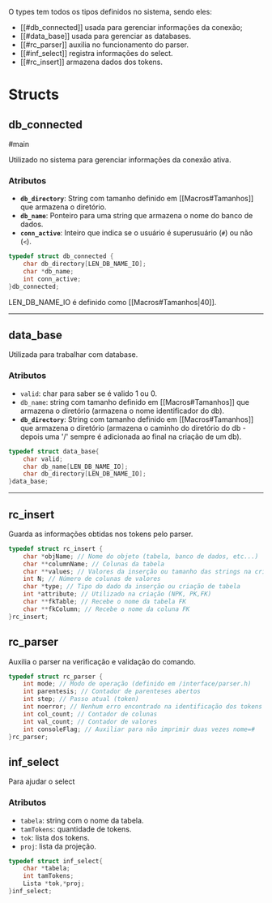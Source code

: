 O types tem todos os tipos definidos no sistema, sendo eles: 
- [[#db_connected]] usada para gerenciar informações da conexão;
- [[#data_base]] usada para gerenciar as databases.
- [[#rc_parser]] auxilia no funcionamento do parser.
- [[#inf_select]] registra informações do select.
- [[#rc_insert]] armazena dados dos tokens.


# Structs
## db_connected
#main

Utilizado no sistema para gerenciar informações da conexão ativa.
### Atributos
- **`db_directory`**: String com tamanho definido em [[Macros#Tamanhos]] que armazena o diretório.
- **`db_name`**: Ponteiro para uma string que armazena o nome do banco de dados.
- **`conn_active`**: Inteiro que indica se o usuário é superusuário (`#`) ou não (`<`).
 
```C
typedef struct db_connected {
	char db_directory[LEN_DB_NAME_IO];
	char *db_name;
	int conn_active;
}db_connected;
```

LEN_DB_NAME_IO é definido como [[Macros#Tamanhos|40]].
___
## data_base

Utilizada para trabalhar com database. 
### Atributos
* `valid`: char para saber se é valido 1 ou 0.
* `db_name`: string com tamanho definido em [[Macros#Tamanhos]] que armazena o diretório (armazena o nome identificador do db).
* **`db_directory`**: String com tamanho definido em [[Macros#Tamanhos]] que armazena o diretório (armazena o caminho do diretório do db - depois uma '/' sempre é adicionada ao final na criação de um db).

```C
typedef struct data_base{
	char valid;
	char db_name[LEN_DB_NAME_IO];
	char db_directory[LEN_DB_NAME_IO];
}data_base;
```
___

## rc_insert

Guarda as informações obtidas nos tokens pelo parser.

```C
typedef struct rc_insert {
	char *objName; // Nome do objeto (tabela, banco de dados, etc...)
	char **columnName; // Colunas da tabela
	char **values; // Valores da inserção ou tamanho das strings na criação
	int N; // Número de colunas de valores
	char *type; // Tipo do dado da inserção ou criação de tabela
	int *attribute; // Utilizado na criação (NPK, PK,FK)
	char **fkTable; // Recebe o nome da tabela FK
	char **fkColumn; // Recebe o nome da coluna FK
}rc_insert;
```
## rc_parser

Auxilia o parser na verificação e validação do comando.

```c
typedef struct rc_parser {
	int mode; // Modo de operação (definido em /interface/parser.h)
	int parentesis; // Contador de parenteses abertos
	int step; // Passo atual (token)
	int noerror; // Nenhum erro encontrado na identificação dos tokens
	int col_count; // Contador de colunas
	int val_count; // Contador de valores
	int consoleFlag; // Auxiliar para não imprimir duas vezes nome=#
}rc_parser;
```

## inf_select

Para ajudar o select

### Atributos

* `tabela`: string com o nome da tabela.
* `tamTokens`: quantidade de tokens.
* `tok`: lista dos tokens.
* `proj`: lista da projeção.

```c
typedef struct inf_select{
	char *tabela;
	int tamTokens;
	Lista *tok,*proj;
}inf_select;
```

